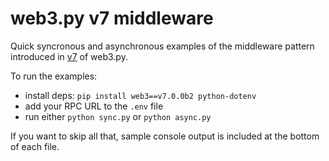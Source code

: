 # web3.py v7 middleware

Quick syncronous and asynchronous examples of the middleware pattern introduced in [v7](https://web3py.readthedocs.io/en/latest/v7_migration.html) of web3.py.

To run the examples:

- install deps: `pip install web3==v7.0.0b2 python-dotenv`
- add your RPC URL to the `.env` file
- run either `python sync.py` or `python async.py`

If you want to skip all that, sample console output is included at the bottom of each file.
